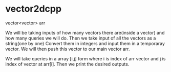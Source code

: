 # vector2dcpp
vector<vector<int>> arr

We will be taking inputs of how many vectors there are(inside a vector) and how many queries we will do.
Then we take input of all the vectors as a string(one by one)
Convert them in integers and input them in a temporaray vector.
We will then push this vector to our main vector arr.

We will take queries in a array [i,j] form where i is index of arr vector and j is index of vector at arr[i].
Then we print the desired outputs.
